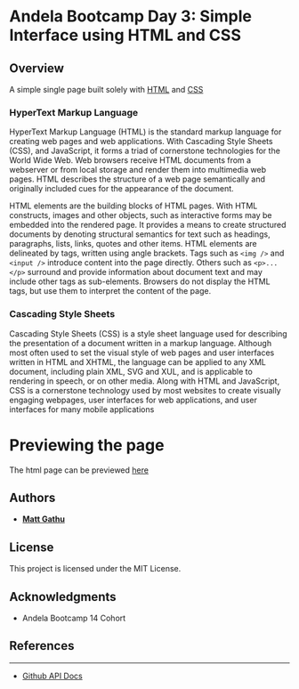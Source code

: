 # Andela Bootcamp Day 3: Simple Interface using HTML and CSS


## Overview

A simple single page built solely with [HTML](https://en.wikipedia.org/wiki/HTML) and [CSS](https://en.wikipedia.org/wiki/Cascading_Style_Sheets)

### HyperText Markup Language

HyperText Markup Language (HTML) is the standard markup language for 
creating web pages and web applications. With Cascading Style Sheets (CSS), 
and JavaScript, it forms a triad of cornerstone technologies for the World Wide Web.
Web browsers receive HTML documents from a webserver or from local storage and render them into multimedia web pages. 
HTML describes the structure of a web page semantically and originally included cues for the appearance of the document.

HTML elements are the building blocks of HTML pages. With HTML constructs, 
images and other objects, such as interactive forms may be embedded into the rendered page. 
It provides a means to create structured documents by denoting structural 
semantics for text such as headings, paragraphs, lists, links, quotes and other items. 
HTML elements are delineated by tags, written using angle brackets. Tags such as `<img />`
and `<input />` introduce content into the page directly. Others such as `<p>...</p>` surround 
and provide information about document text and may include other tags as sub-elements. 
Browsers do not display the HTML tags, but use them to interpret the content of the page.

### Cascading Style Sheets

Cascading Style Sheets (CSS) is a style sheet language used for describing the 
presentation of a document written in a markup language.
Although most often used to set the visual style of web pages and user interfaces 
written in HTML and XHTML, the language can be applied to any XML document, 
including plain XML, SVG and XUL, and is applicable to rendering in speech, 
or on other media. Along with HTML and JavaScript, CSS is a cornerstone technology 
used by most websites to create visually engaging webpages, user interfaces 
for web applications, and user interfaces for many mobile applications



# Previewing the page

The html page can be previewed [here](http://htmlpreview.github.io/?https://github.com/mattgathu/andela-day-three/blob/master/simplepage.html)



## Authors

* **[Matt Gathu](https://github.com/mattgathu)** 

## License

This project is licensed under the MIT License.

## Acknowledgments

* Andela Bootcamp 14 Cohort


## References
---

* [Github API Docs](https://developer.github.com/v3/)
